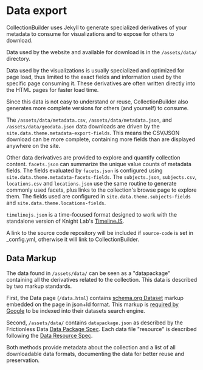 # Data export

CollectionBuilder uses Jekyll to generate specialized derivatives of your metadata to consume for visualizations and to expose for others to download.

Data used by the website and available for download is in the `/assets/data/` directory.

Data used by the visualizations is usually specialized and optimized for page load, thus limited to the exact fields and information used by the specific page consuming it.
These derivatives are often written directly into the HTML pages for faster load time.

Since this data is not easy to understand or reuse, CollectionBuilder also generates more complete versions for others (and yourself) to consume. 

The `/assets/data/metadata.csv`, `/assets/data/metadata.json`, and `/assets/data/geodata.json` data downloads are driven by the `site.data.theme.metadata-export-fields`. 
This means the CSV/JSON download can be more complete, containing more fields than are displayed anywhere on the site.

Other data derivatives are provided to explore and quantify collection content.
`facets.json` can summarize the unique value counts of metadata fields. 
The fields evaluated by `facets.json` is configured using `site.data.theme.metadata-facets-fields`.
The `subjects.json`, `subjects.csv`, `locations.csv` and `locations.json` use the same routine to generate commonly used facets, plus links to the collection's browse page to explore them.
The fields used are configured in `site.data.theme.subjects-fields` and `site.data.theme.locations-fields`.

`timelinejs.json` is a time-focused format designed to work with the standalone version of Knight Lab's [TimelineJS](http://timeline.knightlab.com/).

A link to the source code repository will be included if `source-code` is set in _config.yml, otherwise it will link to CollectionBuilder.

## Data Markup

The data found in `/assets/data/` can be seen as a "datapackage" containing all the derivatives related to the collection.
This data is described by two markup standards. 

First, the Data page (`/data.html`) contains [schema.org Dataset](https://schema.org/Dataset) markup embedded on the page in json+ld format. 
This markup is [required by Google](https://developers.google.com/search/docs/data-types/dataset) to be indexed into their datasets search engine. 

Second, `/assets/data/` contains `datapackage.json` as described by the Frictionless Data [Data Package Spec](https://specs.frictionlessdata.io/data-package/).
Each data file "resource" is described following the [Data Resource Spec](https://specs.frictionlessdata.io/data-resource/).

Both methods provide metadata about the collection and a list of all downloadable data formats, documenting the data for better reuse and preservation.
